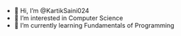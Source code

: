 - 👋 Hi, I’m @KartikSaini024
- 👀 I’m interested in Computer Science
- 🌱 I’m currently learning Fundamentals of Programming


<!---
KartikSaini024/KartikSaini024 is a ✨ special ✨ repository because its `README.md` (this file) appears on your GitHub profile.
You can click the Preview link to take a look at your changes.
--->
